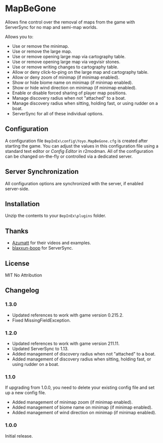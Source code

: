# MapBeGone

Allows fine control over the removal of maps from the game with ServerSync for no map and semi-map worlds.

Allows you to:
* Use or remove the minimap.
* Use or remove the large map.
* Use or remove opening large map via cartography table.
* Use or remove opening large map via vegvisir stones.
* Use or remove writing changes to cartography table.
* Allow or deny click-to-ping on the large map and cartography table.
* Allow or deny zoom of minimap (if minimap enabled).
* Show or hide biome name on minimap (if minimap enabled).
* Show or hide wind direction on minimap (if minimap enabled).
* Enable or disable forced sharing of player map positions.
* Manage discovery radius when not "attached" to a boat.
* Manage discovery radius when sitting, holding fast, or using rudder on a boat.
* ServerSync for all of these individual options.


## Configuration
A configuration file ``BepInEx\config\Yoyo.MapBeGone.cfg`` is created after starting the game. You can adjust the values in this configuration file using a standard text editor or *Config Editor* in r2modman. All of the configuration can be changed on-the-fly or controlled via a dedicated server.


## Server Synchronization
All configuration options are synchronized with the server, if enabled server-side.


## Installation
Unzip the contents to your ``BepInEx\plugins`` folder.


## Thanks

* [Azumatt](https://valheim.thunderstore.io/package/Azumatt/) for their videos and examples.
* [blaxxun-boop](https://github.com/blaxxun-boop) for ServerSync.


## License

MIT No Attribution


## Changelog

### 1.3.0

* Updated references to work with game version 0.215.2.
* Fixed MissingFieldException.


### 1.2.0

* Updated references to work with game version 211.11.
* Updated ServerSync to 1.13.
* Added management of discovery radius when not "attached" to a boat.
* Added management of discovery radius when sitting, holding fast, or using rudder on a boat.


### 1.1.0
If upgrading from 1.0.0, you need to delete your existing config file and set up a new config file.

* Added management of minimap zoom (if minimap enabled).
* Added management of biome name on minimap (if minimap enabled).
* Added management of wind direction on minimap (if minimap enabled).


### 1.0.0
Initial release.